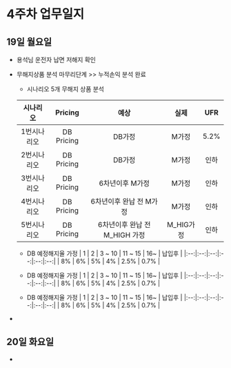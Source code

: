 # 4주차 업무일지

## 19일 월요일

*  용석님 운전자 납면 저해지 확인
*  무해지상품 분석 마무리단계 >> 누적손익 분석 완료
    - 시나리오 5개 무해지 상품  분석

	| 시나리오 | Pricing | 예상 | 실제 | UFR |
	|:--:|:--:|:--:|:--:|:--:|
	| 1번시나리오 | DB Pricing | DB가정 | M가정 | 5.2% |
	| 2번시나리오 | DB Pricing | DB가정 | M가정 | 인하 |
	| 3번시나리오 | DB Pricing | 6차년이후 M가정   | M가정 | 인하 |
	| 4번시나리오 | DB Pricing | 6차년이후 완납 전 M가정  | M가정 | 인하 |
	| 5번시나리오 | DB Pricing | 6차년이후 완납 전 M_HIGH 가정   | M_HIG가정 | 인하 |

    - DB 예정해지율 가정
	| 1 | 2 | 3 ~ 10 | 11 ~ 15 | 16~ | 납입후 |
	|:--:|:--:|:--:|:--:|:--:|:--:|
	| 8% | 6% | 5% | 4% | 2.5% | 0.7% |

    - DB 예정해지율 가정
	| 1 | 2 | 3 ~ 10 | 11 ~ 15 | 16~ | 납입후 |
	|:--:|:--:|:--:|:--:|:--:|:--:|
	| 8% | 6% | 5% | 4% | 2.5% | 0.7% |

    - DB 예정해지율 가정
	| 1 | 2 | 3 ~ 10 | 11 ~ 15 | 16~ | 납입후 |
	|:--:|:--:|:--:|:--:|:--:|:--:|
	| 8% | 6% | 5% | 4% | 2.5% | 0.7% |

*  
 
## 20일 화요일

* 
<!--stackedit_data:
eyJoaXN0b3J5IjpbLTE4Njg4NzUyMDYsLTE3NTkyMzk3NCwyMD
IxMjQ0NDQ2LDEwNDQ5OTI4NSwtMTM3MTc2NDQwMCwxNjk4ODA0
NzgyXX0=
-->